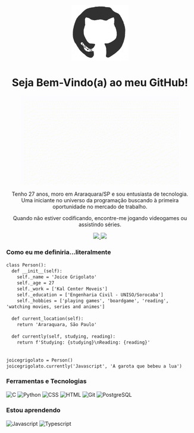 <div align="center">
  <img src="https://github.com/marigrigolato/marigrigolato/blob/main/github.gif" height="150"/>
</div>
<h1 align="center">Seja Bem-Vindo(a) ao meu GitHub!</h1>
<div align="center">
  <img src="https://github.com/marigrigolato/marigrigolato/blob/main/me.gif"/>
</div>
<p align="center">
Tenho 27 anos, moro em Araraquara/SP e sou entusiasta de tecnologia. Uma iniciante no universo da programação buscando à primeira oportunidade no mercado de trabalho.     
</p>
<p align="center">
Quando não estiver codificando, encontre-me jogando videogames ou assistindo séries.
</p>
<div align="center">
  <a href="https://www.linkedin.com/in/joice-grigolato" target="_blank">
    <img target="_blank" src="https://img.shields.io/badge/-joicegrigolato-blue?style=flat-square&logo=Linkedin&logoColor=white&link=https://www.linkedin.com/in/joice-grigolato" style="max-width: 100%"/>
  </a>  
  <a href="https://twitter.com/marigrigolato" target="_blank">
    <img target="_blank" src="https://img.shields.io/badge/-@marigrigolato-1DA1F2?style=flat-square&logo=twitter&logoColor=white&link=https://twitter.com/marigrigolato" style="max-width: 100%"/>
  </a>
</div>

### Como eu me definiria...literalmente
```
class Person():
  def __init__(self):
    self._name = 'Joice Grigolato'
    self._age = 27
    self._work = ['Kal Center Moveis']
    self._education = ['Engenharia Civil - UNISO/Sorocaba']
    self._hobbies = ['playing games', 'boardgame', 'reading', 'watching movies, series and animes']
    
  def current_location(self):
    return 'Araraquara, São Paulo'
    
  def currently(self, studying, reading):
    return f'Studying: {studying}\nReading: {reading}'
    

joicegrigolato = Person()
joicegrigolato.currently('Javascript', 'A garota que bebeu a lua')
```

### Ferramentas e Tecnologias
<div>
  <img align="center" alt="C" height="30" width="30" target="_blank" src="https://cdn.jsdelivr.net/gh/devicons/devicon/icons/c/c-original.svg"/>
  <img align="center" alt="Python" height="30" width="30" target="_blank" src="https://cdn.jsdelivr.net/gh/devicons/devicon/icons/python/python-original.svg"/>
  <img align="center" alt="CSS" height="30" width="30" target="_blank" src="https://cdn.jsdelivr.net/gh/devicons/devicon/icons/css3/css3-original.svg"/> 
  <img align="center" alt="HTML" height="30" width="30" target="_blank" src="https://cdn.jsdelivr.net/gh/devicons/devicon/icons/html5/html5-original.svg"/>
  <img align="center" alt="Git" height="30" width="30" target="_blank" src="https://cdn.jsdelivr.net/gh/devicons/devicon/icons/git/git-original.svg"/>
  <img align="center" alt="PostgreSQL" height="30" width="30" target="_blank" src="https://cdn.jsdelivr.net/gh/devicons/devicon/icons/postgresql/postgresql-original.svg"/>  
</div>

### Estou aprendendo
<div>
  <img align="center" alt="Javascript" height="30" width="30" target="_blank" src="https://cdn.jsdelivr.net/gh/devicons/devicon/icons/javascript/javascript-plain.svg"/>
  <img align="center" alt="Typescript" height="30" width="30" target="_blank" src="https://cdn.jsdelivr.net/gh/devicons/devicon/icons/typescript/typescript-plain.svg"/> 
</div>

